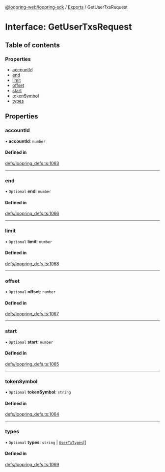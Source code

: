 [@loopring-web/loopring-sdk](../README.md) / [Exports](../modules.md) / GetUserTxsRequest

# Interface: GetUserTxsRequest

## Table of contents

### Properties

- [accountId](GetUserTxsRequest.md#accountid)
- [end](GetUserTxsRequest.md#end)
- [limit](GetUserTxsRequest.md#limit)
- [offset](GetUserTxsRequest.md#offset)
- [start](GetUserTxsRequest.md#start)
- [tokenSymbol](GetUserTxsRequest.md#tokensymbol)
- [types](GetUserTxsRequest.md#types)

## Properties

### accountId

• **accountId**: `number`

#### Defined in

[defs/loopring_defs.ts:1063](https://github.com/Loopring/loopring_sdk/blob/077bca2/src/defs/loopring_defs.ts#L1063)

___

### end

• `Optional` **end**: `number`

#### Defined in

[defs/loopring_defs.ts:1066](https://github.com/Loopring/loopring_sdk/blob/077bca2/src/defs/loopring_defs.ts#L1066)

___

### limit

• `Optional` **limit**: `number`

#### Defined in

[defs/loopring_defs.ts:1068](https://github.com/Loopring/loopring_sdk/blob/077bca2/src/defs/loopring_defs.ts#L1068)

___

### offset

• `Optional` **offset**: `number`

#### Defined in

[defs/loopring_defs.ts:1067](https://github.com/Loopring/loopring_sdk/blob/077bca2/src/defs/loopring_defs.ts#L1067)

___

### start

• `Optional` **start**: `number`

#### Defined in

[defs/loopring_defs.ts:1065](https://github.com/Loopring/loopring_sdk/blob/077bca2/src/defs/loopring_defs.ts#L1065)

___

### tokenSymbol

• `Optional` **tokenSymbol**: `string`

#### Defined in

[defs/loopring_defs.ts:1064](https://github.com/Loopring/loopring_sdk/blob/077bca2/src/defs/loopring_defs.ts#L1064)

___

### types

• `Optional` **types**: `string` \| [`UserTxTypes`](../enums/UserTxTypes.md)[]

#### Defined in

[defs/loopring_defs.ts:1069](https://github.com/Loopring/loopring_sdk/blob/077bca2/src/defs/loopring_defs.ts#L1069)
